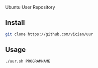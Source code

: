 Ubuntu User Repository

## Install

```bash
git clone https://github.com/vician/uur
```

## Usage

```bash
./uur.sh PROGRAMNAME
```

